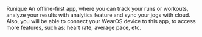 Runique
An offline-first app, where you can track your runs or workouts, analyze your results with analytics feature and sync your jogs with cloud. 
Also, you will be able to connect your WearOS device to this app, to access more features, such as: heart rate, average pace, etc.
